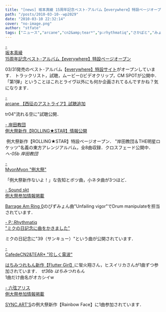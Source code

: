 ```yaml
---
title: "[news] 坂本真綾 15周年記念ベスト･アルバム【everywhere】特設ページオープン"
path: "/posts/2010-03-10--wp2029"
date: "2010-03-10 22:32:14"
cover: "no-image.png"
author: "stfate"
tags: ["ニュース","arcane","cn2&amp;tear*","p∴rhythmatiq","さかばと","みょん","六弦アリス","坂本真綾"]
---
```


<style type="text/css">
<!--
p {white-space: pre-wrap};
-->
</style>

<a  href="http://www.jvcmusic.co.jp/maaya/15th/index.html" target="_blank">- 坂本真綾 15周年記念ベスト･アルバム【everywhere】特設ページオープン</a>
<div >03/31発売のベスト･アルバム【<a href="http://www.jvcmusic.co.jp/maaya/everywhere/" target="_blank">everywhere】特設サイト</a>がオープンしています．
トラックリスト，試聴，ムービー()ビデオクリップ，CM SPOTが公開中．
<div >「第1弾」ということはこれとライヴ以外にも何か企画されてるんですかね？気になります．</div></div>

<a  href="http://www.team-e.co.jp/sp/arcane/index.html" target="_blank">- arcane 【西征のアストライア】試聴追加</a>
<div >tr04"流れる空に"試聴公開．</div>

<a  href="http://k-kyoudan.s61.xrea.com/" target="_blank">- 岸田教団 例大祭新作【ROLLING★STAR】情報公開</a>
<div ><a href="http://k-kyoudan.s61.xrea.com/reitaisai7/index.html" target="_blank"><img src="http://k-kyoudan.s61.xrea.com/reitaisai7/rs_banner1.gif" alt="" /></a>
例大祭新作【ROLLING★STAR】特設ページオープン．
"岸田教団＆THE明星ロケッツ"名義の東方アレンジアルバム，全8曲収録．クロスフェード公開中．
<em>へ-05b 岸田教団</em></div>

<a  href="http://www.myonmyon.com/archive/eid154.html" target="_blank">- MyonMyon "例大祭"</a>
<div >「例大祭新作ないよ！」な告知とボツ曲，小ネタ曲が3つほど．</div>

<a  href="http://tuutenn.s66.xrea.com/" target="_blank">- Sound skt 例大祭参加情報掲載</a>
<div ><a href="http://barrage.am/ring/" target="_blank">Barrage Am Ring 0</a>のぴずみょん曲"Unfailing vigor"でDrum manipulateを担当されています．</div>

<a  href="http://prq.blog44.fc2.com/" target="_blank">- P∴Rhythmatiq "ミクの日記念に曲をかきました"</a>
<div >ミクの日記念に"39（サンキュー）"という曲が公開されています．</div>

<a  href="http://mure.sakura.ne.jp/cn2/ohanamibanzai.htm" target="_blank">- CafedeCN2&TEAR* "珍しく電波"</a>
<div ><a href="http://8lemo.lala.cc/fg/" target="_blank">はちみつれもん新作【Flutter Girl】</a>に蛍火翔さん，ヒスイリカさんが1曲ずつ参加されています．
<em>せ36b はちみつれもん</em>
<div >1曲だけ曲名がオカシイw</div></div>

<a  href="http://www.rokugen.net/" target="_blank">- 六弦アリス 例大祭参加情報掲載</a>
<div ><a href="http://syncarts.jp/" target="_blank">SYNC.ART'S</a>の例大祭新作【Rainbow Face】に1曲参加されています．</div>